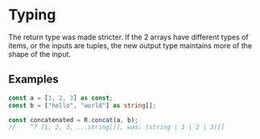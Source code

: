 # Typing

The return type was made stricter. If the 2 arrays have different types of
items, or the inputs are tuples, the new output type maintains more of the shape
of the input.

## Examples

```ts
const a = [1, 2, 3] as const;
const b = ["hello", "world"] as string[];

const concatenated = R.concat(a, b);
//    ^? [1, 2, 3, ...string[]], was: (string | 1 | 2 | 3)[]
```
